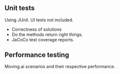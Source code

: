 #
## Unit tests
Using JUnit. UI tests not included.
- Correctness of solutions
- Do the methods return right things.
- JaCoCo test coverage reports.
## Performance testing 
Moving.ai scenarios and their respective performance.
